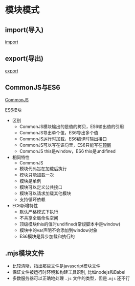 # 模块模式

## import(导入)

[import](JavaScript_Module_Import.md)

## export(导出)

[export](JavaScript_Module_Export.md)

## CommonJS与ES6

[CommonJS](javascript_module_CommonJS.md)

[ES6模块](javascript_module_ES6.md)

- 区别
  - CommonJS模块输出的是值的拷贝，ES6输出值的引用 
  - CommonJS导出单个值，ES6导出多个值
  - CommonJS运行时加载，ES6编译时输出接口
  - CommonJS可以写在语句里，ES6只能写在[顶层](JavaScript_Context.md)
  - CommonJS this是window，ES6 this是undifined
- 相同特性
  - CommonJS
  - 模块代码旨在加载后执行
  - 模块只能加载一次
  - 模块是单例
  - 模块可以定义公共接口
  - 模块可以请求加载其他模块
  - 支持循环依赖
- EC6新增特性
  - 默认严格模式下执行
  - 不共享全局命名空间
  - 顶级模块this的值时undifined(常规脚本中是window)
  - 模块中的var声明不会添加到window对象
  - ES6模块是异步加载和执行的

## .mjs模块文件

- 比较清晰，指出那些文件是javascript模块文件
- 保证文件被运行时环境和构建工具识别, 比如nodejs和Babel
- 多数服务器可以正确地处理 `.js` 文件的类型，但是`.mjs` 还不行

